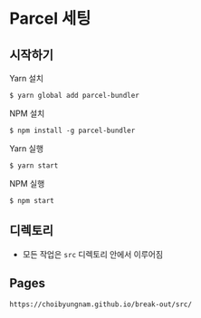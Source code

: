 # Parcel 세팅

## 시작하기

Yarn 설치

```
$ yarn global add parcel-bundler
```

NPM 설치

```
$ npm install -g parcel-bundler
```

Yarn 실행

```
$ yarn start
```

NPM 실행

```
$ npm start
```

## 디렉토리

- 모든 작업은 `src` 디렉토리 안에서 이루어짐

## Pages

```
https://choibyungnam.github.io/break-out/src/
```
